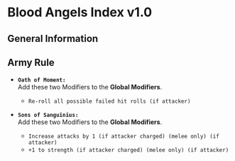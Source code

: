 # Blood Angels Index v1.0
## General Information

## Army Rule
* **`Oath of Moment:`** <br> Add these two Modifiers to the **Global Modifiers**.
    * `Re-roll all possible failed hit rolls (if attacker)`
      
* **`Sons of Sanguinius:`** <br> Add these two Modifiers to the **Global Modifiers**.
    * `Increase attacks by 1 (if attacker charged) (melee only) (if attacker)`
    * `+1 to strength (if attacker charged) (melee only) (if attacker)`
